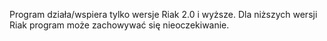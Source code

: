 Program działa/wspiera tylko wersje Riak 2.0 i wyższe. Dla niższych wersji Riak program może zachowywać się nieoczekiwanie.